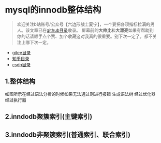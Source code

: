# mysql的innodb整体结构
> 欢迎关注b站账号/公众号【六边形战士夏宁】，一个要把各项指标拉满的男人。该文章已在[github目录](https://github.com/edanlx/SealBook)收录。
屏幕前的**大帅比**和**大漂亮**如果有帮助到你的话请顺手点个赞、加个收藏这对我真的很重要。别下次一定了，都不关注上哪下次一定。
* [gitee目录](https://gitee.com/seal_li/SealBook)
* [知乎目录](https://zhuanlan.zhihu.com/p/338222208)
* [csdn目录](https://blog.csdn.net/seal_li/article/details/111415366)

## 1.整体结构
如图所示在经过语法分析的时候如果无法通过则进行报错
生成语法树
经过优化器
经过执行器
## 2.inndodb聚簇索引(主键索引)
## 3.inndodb非聚簇索引(普通索引、联合索引)